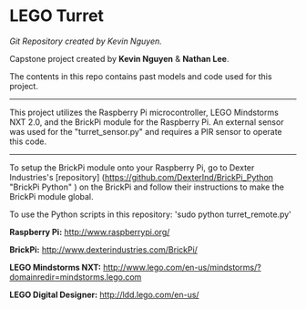 LEGO Turret
=====================

*Git Repository created by Kevin Nguyen.*

Capstone project created by **Kevin Nguyen** & **Nathan Lee**.

The contents in this repo contains past models and code used for this project.

---

This project utilizes  the Raspberry Pi microcontroller, LEGO Mindstorms NXT 2.0, and the BrickPi module for the Raspberry Pi. An external sensor was used for the "turret_sensor.py" and requires a PIR sensor to operate this code.

---

To setup the BrickPi module onto your Raspberry Pi, go to Dexter Industries's [repository] (https://github.com/DexterInd/BrickPi_Python "BrickPi Python" ) on the BrickPi and follow their instructions to make the BrickPi module global.

To use the Python scripts in this repository:
  'sudo python turret_remote.py'
  




**Raspberry Pi:** http://www.raspberrypi.org/

**BrickPi:** http://www.dexterindustries.com/BrickPi/

**LEGO Mindstorms NXT:** http://www.lego.com/en-us/mindstorms/?domainredir=mindstorms.lego.com

**LEGO Digital Designer:** http://ldd.lego.com/en-us/
